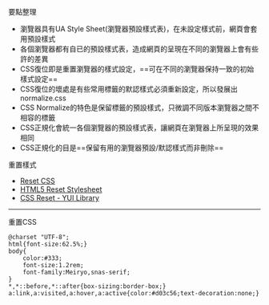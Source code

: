 要點整理
- 瀏覽器具有UA Style Sheet(瀏覽器預設樣式表)，在未設定樣式前，網頁會套用預設樣式
- 各個瀏覽器都有自已的預設樣式表，造成網頁的呈現在不同的瀏覽器上會有些許的差異
- CSS復位即是重置瀏覽器的樣式設定，==可在不同的瀏覽器保持一致的初始樣式設定==
- CSS復位的壞處是有些常用標籤的默認樣式必須重新設定，所以發展出normalize.css
- CSS Normalize的特色是保留標籤的預設樣式，只微調不同版本瀏覽器之間不相容的標籤
- CSS正規化會統一各個瀏覽器的預設樣式表，讓網頁在瀏覽器上所呈現的效果相同
- CSS正規化的目是==保留有用的瀏覽器預設/默認樣式而非刪除==

重置樣式
- [Reset CSS](https://meyerweb.com/eric/tools/css/reset/)
- [HTML5 Reset Stylesheet](http://html5doctor.com/html-5-reset-stylesheet/)
- [CSS Reset - YUI Library](https://yuilibrary.com/yui/docs/cssreset/)

---

重置CSS
```
@charset "UTF-8";
html{font-size:62.5%;}
body{
	color:#333;
	font-size:1.2rem;
	font-family:Meiryo,snas-serif;
}
*,*::before,*::after{box-sizing:border-box;}
a:link,a:visited,a:hover,a:active{color:#d03c56;text-decoration:none;}
```